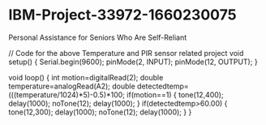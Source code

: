 # IBM-Project-33972-1660230075
Personal Assistance for Seniors Who Are Self-Reliant

// Code for the above Temperature and PIR sensor related project 
void setup()
{
  Serial.begin(9600);
  pinMode(2, INPUT);
  pinMode(12, OUTPUT);
}

void loop()
{
  int motion=digitalRead(2);
  double temperature=analogRead(A2);
  double detectedtemp=(((temperature/1024)*5)-0.5)*100;
  if(motion==1)
  {
    tone(12,400);
    delay(1000);
    noTone(12);
    delay(1000);
  }
  if(detectedtemp>60.00)
  {
    tone(12,300);
    delay(1000);
    noTone(12);
    delay(1000);
  }
}  
